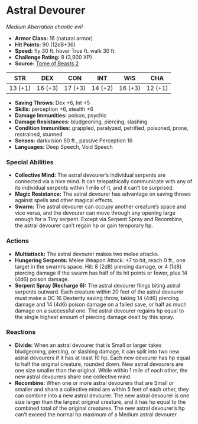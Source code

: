 # Astral Devourer

*Medium* *Aberration* *chaotic evil*

- **Armor Class:** 16 (natural armor)
- **Hit Points:** 90 (12d8+36)
- **Speed:** fly 30 ft. hover True ft. walk 30 ft.
- **Challenge Rating:** 8 (3,900 XP)
- **Source:** [Tome of Beasts 2](https://koboldpress.com/kpstore/product/tome-of-beasts-2-for-5th-edition/)

| STR | DEX | CON | INT | WIS | CHA |
| --- | --- | --- | --- | --- | --- |
| 13 (+1) | 16 (+3) | 17 (+3) | 14 (+2) | 16 (+3) | 12 (+1) |

- **Saving Throws**: Dex +6, Int +5
- **Skills:** perception +6, stealth +6
- **Damage Immunities:** poison, psychic
- **Damage Resistances:** bludgeoning, piercing, slashing
- **Condition Immunities:** grappled, paralyzed, petrified, poisoned, prone, restrained, stunned
- **Senses:** darkvision 60 ft., passive Perception 16
- **Languages:** Deep Speech, Void Speech
### Special Abilities
- **Collective Mind:** The astral devourer’s individual serpents are connected via a hive mind. It can telepathically communicate with any of its individual serpents within 1 mile of it, and it can’t be surprised.
- **Magic Resistance:** The astral devourer has advantage on saving throws against spells and other magical effects.
- **Swarm:** The astral devourer can occupy another creature’s space and vice versa, and the devourer can move through any opening large enough for a Tiny serpent. Except via Serpent Spray and Recombine, the astral devourer can’t regain hp or gain temporary hp.
### Actions
- **Multiattack:** The astral devourer makes two melee attacks.
- **Hungering Serpents:** Melee Weapon Attack: +7 to hit, reach 0 ft., one target in the swarm’s space. Hit: 8 (2d8) piercing damage, or 4 (1d8) piercing damage if the swarm has half of its hit points or fewer, plus 14 (4d6) poison damage.
- **Serpent Spray (Recharge 6):** The astral devourer flings biting astral serpents outward. Each creature within 20 feet of the astral devourer must make a DC 16 Dexterity saving throw, taking 14 (4d6) piercing damage and 14 (4d6) poison damage on a failed save, or half as much damage on a successful one. The astral devourer regains hp equal to the single highest amount of piercing damage dealt by this spray.
### Reactions
- **Divide:** When an astral devourer that is Small or larger takes bludgeoning, piercing, or slashing damage, it can split into two new astral devourers if it has at least 10 hp. Each new devourer has hp equal to half the original creature, rounded down. New astral devourers are one size smaller than the original. While within 1 mile of each other, the new astral devourers share one collective mind.
- **Recombine:** When one or more astral devourers that are Small or smaller and share a collective mind are within 5 feet of each other, they can combine into a new astral devourer. The new astral devourer is one size larger than the largest original creature, and it has hp equal to the combined total of the original creatures. The new astral devourer’s hp can’t exceed the normal hp maximum of a Medium astral devourer.
